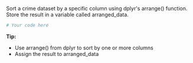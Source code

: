 Sort a crime dataset by a specific column using dplyr's arrange() function. Store the result in a variable called arranged_data.

```R
# Your code here
```

**Tip:**
- Use arrange() from dplyr to sort by one or more columns
- Assign the result to arranged_data
